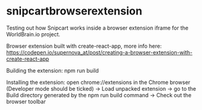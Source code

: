 # snipcartbrowserextension
Testing out how Snipcart works inside a browser extension iframe for the WorldBrain.io project.

Browser extension built with create-react-app, more info here: https://codepen.io/supernova_at/post/creating-a-browser-extension-with-create-react-app

Building the extension: npm run build

Installing the extension: open chrome://extensions in the Chrome browser (Developer mode should be ticked) -> Load unpacked extension -> go to the Build directory generated by the npm run build command -> Check out the browser toolbar